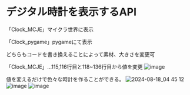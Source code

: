 # デジタル時計を表示するAPI
「Clock_MCJE」マイクラ世界に表示

「Clock_pygame」pygameにて表示

どちらもコードを書き換えることによって素材、大きさを変更可

「Clock_MCJE」...115,116行目と118~136行目から値を変更
![image](https://github.com/user-attachments/assets/23852a4b-ed78-41e4-a4fe-bc320371ed3d)

値を変えるだけで色々な時計を作ることができる。
![2024-08-18_04 45 12](https://github.com/user-attachments/assets/a2e0933a-b30a-4689-92c0-13ec96758cd8)
![image](https://github.com/user-attachments/assets/7ba0e6e4-8f8b-496f-9b0b-546e85101178)
![image](https://github.com/user-attachments/assets/48700c7c-e6dc-4710-b4f6-46273152df70)
